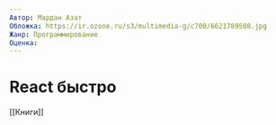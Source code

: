 ```yaml
---
Автор: Мардан Азат
Обложка: https://ir.ozone.ru/s3/multimedia-g/c700/6621789508.jpg
Жанр: Программирование
Оценка: 
---
```


# React быстро

[[Книги]]